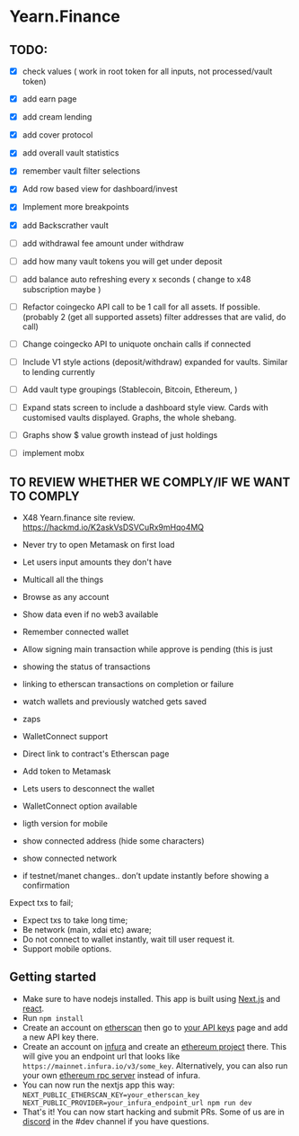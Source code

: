 # Yearn.Finance

## TODO:
- [x] check values ( work in root token for all inputs, not processed/vault token)
- [x] add earn page
- [x] add cream lending
- [x] add cover protocol
- [x] add overall vault statistics
- [x] remember vault filter selections
- [x] Add row based view for dashboard/invest
- [x] Implement more breakpoints
- [x] add Backscrather vault
- [ ] add withdrawal fee amount under withdraw
- [ ] add how many vault tokens you will get under deposit
- [ ] add balance auto refreshing every x seconds ( change to x48 subscription maybe )
- [ ] Refactor coingecko API call to be 1 call for all assets. If possible. (probably 2 (get all supported assets) filter addresses that are valid, do call)
- [ ] Change coingecko API to uniquote onchain calls if connected
- [ ] Include V1 style actions (deposit/withdraw) expanded for vaults. Similar to lending currently
- [ ] Add vault type groupings (Stablecoin, Bitcoin, Ethereum, )
- [ ] Expand stats screen to include a dashboard style view. Cards with customised vaults displayed. Graphs, the whole shebang.
- [ ] Graphs show $ value growth instead of just holdings
- [ ] implement mobx


## TO REVIEW WHETHER WE COMPLY/IF WE WANT TO COMPLY

- X48 Yearn.finance site review.
  https://hackmd.io/K2askVsDSVCuRx9mHqo4MQ

- Never try to open Metamask on first load
- Let users input amounts they don't have
- Multicall all the things
- Browse as any account
- Show data even if no web3 available
- Remember connected wallet
- Allow signing main transaction while approve is pending (this is just
- showing the status of transactions
- linking to etherscan transactions on completion or failure
- watch wallets and previously watched gets saved
- zaps
- WalletConnect support
- Direct link to contract's Etherscan page
- Add token to Metamask
- Lets users to desconnect the wallet
- WalletConnect option available
- ligth version for mobile
- show connected address (hide some characters)
- show connected network
- if testnet/manet changes.. don’t update instantly before showing a confirmation


 Expect txs to fail;
* Expect txs to take long time;
* Be network (main, xdai etc) aware;
* Do not connect to wallet instantly, wait till user request it.
* Support mobile options.

## Getting started
- Make sure to have nodejs installed. This app is built using [Next.js](https://nextjs.org/learn/basics/create-nextjs-app) and [react](https://reactjs.org/docs/getting-started.html).
- Run `npm install`
- Create an account on [etherscan](https://etherscan.io/) then go to [your API keys](https://etherscan.io/myapikey) page and add a new API key there.
- Create an account on [infura](https://infura.io/dashboard) and create an [ethereum project](https://infura.io/dashboard/ethereum) there. This will give you an endpoint url that looks like `https://mainnet.infura.io/v3/some_key`. Alternatively, you can also run your own [ethereum rpc server](https://geth.ethereum.org/docs/rpc/server) instead of infura.
- You can now run the nextjs app this way: `NEXT_PUBLIC_ETHERSCAN_KEY=your_etherscan_key NEXT_PUBLIC_PROVIDER=your_infura_endpoint_url npm run dev`
- That's it! You can now start hacking and submit PRs. Some of us are in [discord](http://discord.yearn.finance/) in the #dev channel if you have questions.
